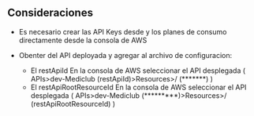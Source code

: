 ## Consideraciones
* Es necesario crear las API Keys desde y los planes de consumo
directamente desde la consola de AWS

* Obenter del API deployada y agregar al archivo de configuracion:
    * El restApiId   En la consola de AWS seleccionar el API desplegada ( APIs>dev-Mediclub (restApiId)>Resources>/ (*******) )
    * El restApiRootResourceId   En la consola de AWS seleccionar el API desplegada ( APIs>dev-Mediclub (*********)>Resources>/ (restApiRootResourceId) )